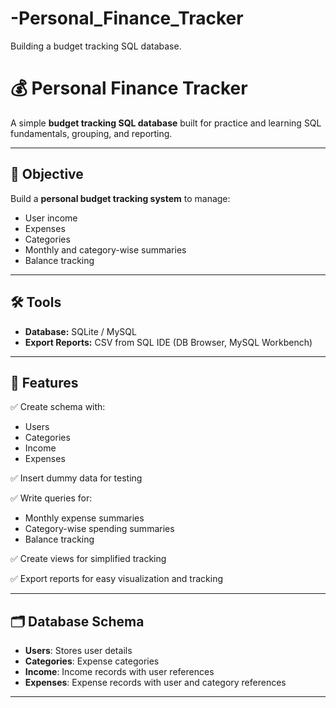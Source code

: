 # -Personal_Finance_Tracker
Building a budget tracking SQL database.
# 💰 Personal Finance Tracker

A simple **budget tracking SQL database** built for practice and learning SQL fundamentals, grouping, and reporting.

---

## 🎯 Objective

Build a **personal budget tracking system** to manage:
- User income
- Expenses
- Categories
- Monthly and category-wise summaries
- Balance tracking

---

## 🛠️ Tools

- **Database:** SQLite / MySQL
- **Export Reports:** CSV from SQL IDE (DB Browser, MySQL Workbench)

---

## 📂 Features

✅ Create schema with:
- Users
- Categories
- Income
- Expenses

✅ Insert dummy data for testing

✅ Write queries for:
- Monthly expense summaries
- Category-wise spending summaries
- Balance tracking

✅ Create views for simplified tracking

✅ Export reports for easy visualization and tracking

---

## 🗂️ Database Schema

- **Users**: Stores user details
- **Categories**: Expense categories
- **Income**: Income records with user references
- **Expenses**: Expense records with user and category references

---
